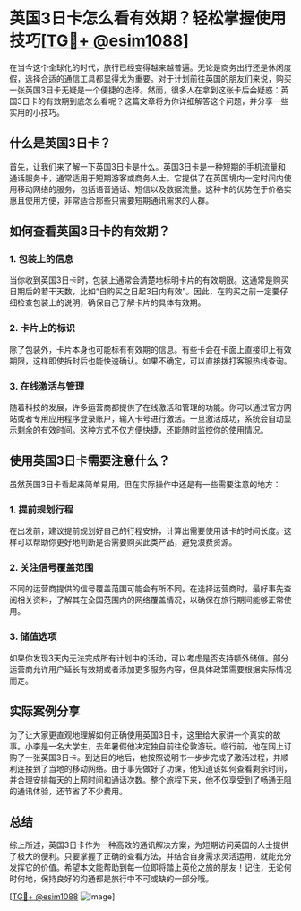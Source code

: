# 英国3日卡怎么看有效期？轻松掌握使用技巧[[TG💪+ @esim1088](https://t.me/s/esim1088)]

在当今这个全球化的时代，旅行已经变得越来越普遍。无论是商务出行还是休闲度假，选择合适的通信工具都显得尤为重要。对于计划前往英国的朋友们来说，购买一张英国3日卡无疑是一个便捷的选择。然而，很多人在拿到这张卡后会疑惑：英国3日卡的有效期到底怎么看呢？这篇文章将为你详细解答这个问题，并分享一些实用的小技巧。

## 什么是英国3日卡？

首先，让我们来了解一下英国3日卡是什么。英国3日卡是一种短期的手机流量和通话服务卡，通常适用于短期游客或商务人士。它提供了在英国境内一定时间内使用移动网络的服务，包括语音通话、短信以及数据流量。这种卡的优势在于价格实惠且使用方便，非常适合那些只需要短期通讯需求的人群。

## 如何查看英国3日卡的有效期？

### 1. 包装上的信息

当你收到英国3日卡时，包装上通常会清楚地标明卡片的有效期限。这通常是购买日期后的若干天数，比如“自购买之日起3日内有效”。因此，在购买之前一定要仔细检查包装上的说明，确保自己了解卡片的具体有效期。

### 2. 卡片上的标识

除了包装外，卡片本身也可能标有有效期的信息。有些卡会在卡面上直接印上有效期限，这样即使拆封后也能快速确认。如果不确定，可以直接拨打客服热线查询。

### 3. 在线激活与管理

随着科技的发展，许多运营商都提供了在线激活和管理的功能。你可以通过官方网站或者专用应用程序登录账户，输入卡号进行激活。一旦激活成功，系统会自动显示剩余的有效时间。这种方式不仅方便快捷，还能随时监控你的使用情况。

## 使用英国3日卡需要注意什么？

虽然英国3日卡看起来简单易用，但在实际操作中还是有一些需要注意的地方：

### 1. 提前规划行程

在出发前，建议提前规划好自己的行程安排，计算出需要使用该卡的时间长度。这样可以帮助你更好地判断是否需要购买此类产品，避免浪费资源。

### 2. 关注信号覆盖范围

不同的运营商提供的信号覆盖范围可能会有所不同。在选择运营商时，最好事先查阅相关资料，了解其在全国范围内的网络覆盖情况，以确保在旅行期间能够正常使用。

### 3. 储值选项

如果你发现3天内无法完成所有计划中的活动，可以考虑是否支持额外储值。部分运营商允许用户延长有效期或者添加更多服务内容，但具体政策需要根据实际情况而定。

## 实际案例分享

为了让大家更直观地理解如何正确使用英国3日卡，这里给大家讲一个真实的故事。小李是一名大学生，去年暑假他决定独自前往伦敦游玩。临行前，他在网上订购了一张英国3日卡。到达目的地后，他按照说明书一步步完成了激活过程，并顺利连接到了当地的移动网络。由于事先做好了功课，他知道该如何查看剩余时间，并合理安排每天的上网时间和通话次数。整个旅程下来，他不仅享受到了畅通无阻的通讯体验，还节省了不少费用。

## 总结

综上所述，英国3日卡作为一种高效的通讯解决方案，为短期访问英国的人士提供了极大的便利。只要掌握了正确的查看方法，并结合自身需求灵活运用，就能充分发挥它的价值。希望本文能帮助到每一位即将踏上英伦之旅的朋友！记住，无论何时何地，保持良好的沟通都是旅行中不可或缺的一部分哦。

[[TG💪+ @esim1088](https://t.me/s/esim1088) ![Image](https://i.postimg.cc/4NQfJmqS/Snipaste-2025-05-13-00-14-12.png)]